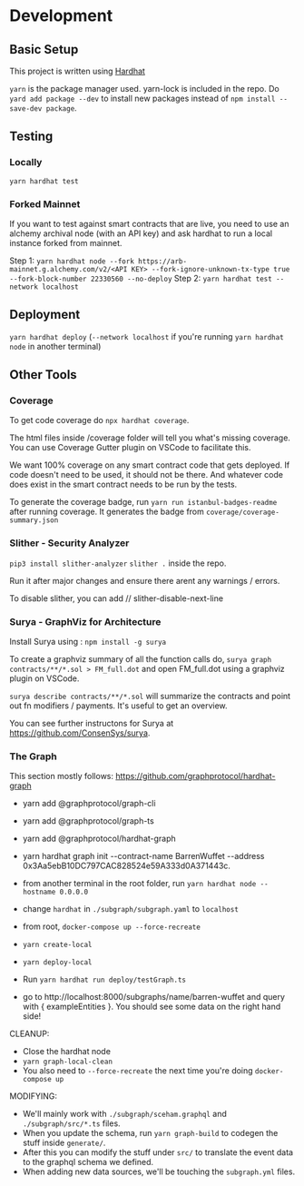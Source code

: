 # Development

## Basic Setup

This project is written using [Hardhat](https://hardhat.org/)

`yarn` is the package manager used. yarn-lock is included in the repo. Do `yard add package --dev` to install new packages instead of `npm install --save-dev package`.

## Testing

### Locally

`yarn hardhat test`

### Forked Mainnet

If you want to test against smart contracts that are live, you need to use an alchemy archival node (with an API key) and ask hardhat to run a local instance forked from mainnet.

Step 1: `yarn hardhat node --fork https://arb-mainnet.g.alchemy.com/v2/<API KEY> --fork-ignore-unknown-tx-type true --fork-block-number 22330560 --no-deploy`
Step 2: `yarn hardhat test --network localhost`

## Deployment

`yarn hardhat deploy` (`--network localhost` if you're running `yarn hardhat node` in another terminal)

## Other Tools

### Coverage

To get code coverage do `npx hardhat coverage`.

The html files inside /coverage folder will tell you what's missing coverage. You can use Coverage Gutter plugin on VSCode to facilitate this.

We want 100% coverage on any smart contract code that gets deployed. If code doesn't need to be used, it should not be there. And whatever code does exist in the smart contract needs to be run by the tests.

To generate the coverage badge, run `yarn run istanbul-badges-readme` after running coverage. It generates the badge from `coverage/coverage-summary.json`

### Slither - Security Analyzer

`pip3 install slither-analyzer`
`slither .` inside the repo.

Run it after major changes and ensure there arent any warnings / errors.

To disable slither, you can add // slither-disable-next-line <rule>

### Surya - GraphViz for Architecture

Install Surya using : `npm install -g surya`

To create a graphviz summary of all the function calls do, `surya graph contracts/**/*.sol > FM_full.dot` and open FM_full.dot using a graphviz plugin on VSCode.

`surya describe contracts/**/*.sol` will summarize the contracts and point out fn modifiers / payments. It's useful to get an overview.

You can see further instructons for Surya at https://github.com/ConsenSys/surya.

### The Graph

This section mostly follows: https://github.com/graphprotocol/hardhat-graph

- yarn add @graphprotocol/graph-cli
- yarn add @graphprotocol/graph-ts
- yarn add @graphprotocol/hardhat-graph

- yarn hardhat graph init --contract-name BarrenWuffet --address 0x3Aa5ebB10DC797CAC828524e59A333d0A371443c.
- from another terminal in the root folder, run `yarn hardhat node --hostname 0.0.0.0`
- change `hardhat` in `./subgraph/subgraph.yaml` to `localhost`
- from root, `docker-compose up --force-recreate`
- `yarn create-local`
- `yarn deploy-local`
- Run `yarn hardhat run deploy/testGraph.ts`
- go to http://localhost:8000/subgraphs/name/barren-wuffet and query with { exampleEntities }. You should see some data on the right hand side!

CLEANUP:

- Close the hardhat node
- `yarn graph-local-clean`
- You also need to `--force-recreate` the next time you're doing `docker-compose up`

MODIFYING:

- We'll mainly work with `./subgraph/sceham.graphql` and `./subgraph/src/*.ts` files.
- When you update the schema, run `yarn graph-build` to codegen the stuff inside `generate/`.
- After this you can modify the stuff under `src/` to translate the event data to the graphql schema we defined.
- When adding new data sources, we'll be touching the `subgraph.yml` files.
